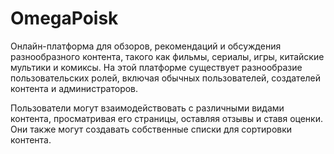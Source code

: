 # OmegaPoisk
Онлайн-платформа для обзоров, рекомендаций и обсуждения разнообразного контента, такого как фильмы, сериалы, игры, китайские мультики и комиксы. На этой платформе существует разнообразие пользовательских ролей, включая обычных пользователей, создателей контента и администраторов.

Пользователи могут взаимодействовать с различными видами контента, просматривая его страницы, оставляя отзывы и ставя оценки. Они также могут создавать собственные списки для сортировки контента.
